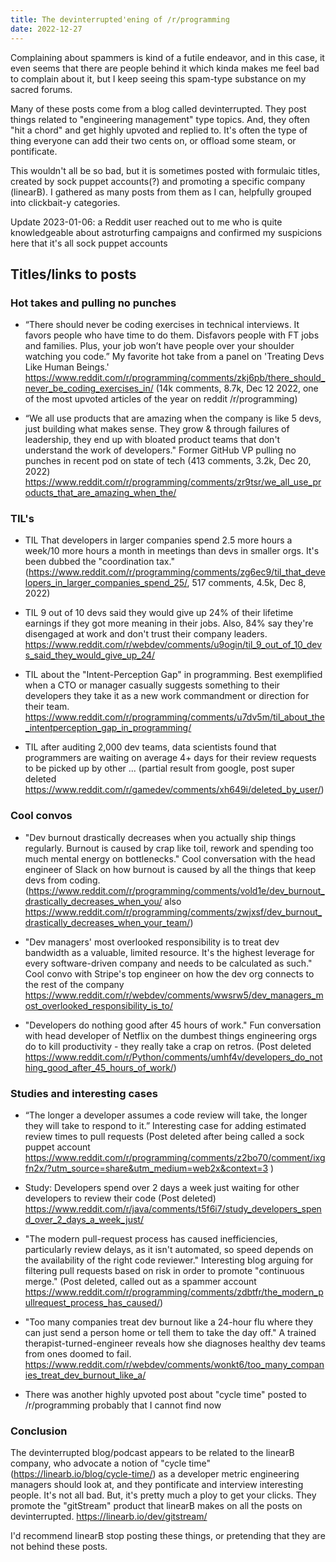```yaml
---
title: The devinterrupted'ening of /r/programming
date: 2022-12-27
---
```


Complaining about spammers is kind of a futile endeavor, and in this case, it
even seems that there are people behind it which kinda makes me feel bad to
complain about it, but I keep seeing this spam-type substance on my sacred
forums.

Many of these posts come from a blog called devinterrupted. They post things
related to "engineering management" type topics. And, they often "hit a chord"
and get highly upvoted and replied to. It's often the type of thing everyone can
add their two cents on, or offload some steam, or pontificate.

This wouldn't all be so bad, but it is sometimes posted with formulaic titles,
created by sock puppet accounts(?) and promoting a specific company (linearB). I
gathered as many posts from them as I can, helpfully grouped into clickbait-y
categories.

Update 2023-01-06: a Reddit user reached out to me who is quite knowledgeable
about astroturfing campaigns and confirmed my suspicions here that it's all sock
puppet accounts

## Titles/links to posts

### Hot takes and pulling no punches

- “There should never be coding exercises in technical interviews. It favors
  people who have time to do them. Disfavors people with FT jobs and families.
  Plus, your job won’t have people over your shoulder watching you code.” My
  favorite hot take from a panel on 'Treating Devs Like Human Beings.'
  https://www.reddit.com/r/programming/comments/zkj6pb/there_should_never_be_coding_exercises_in/
  (14k comments, 8.7k, Dec 12 2022, one of the most upvoted articles of the year
  on reddit /r/programming)

- “We all use products that are amazing when the company is like 5 devs, just
  building what makes sense. They grow & through failures of leadership, they
  end up with bloated product teams that don't understand the work of
  developers." Former GitHub VP pulling no punches in recent pod on state of
  tech (413 comments, 3.2k, Dec 20, 2022)
  https://www.reddit.com/r/programming/comments/zr9tsr/we_all_use_products_that_are_amazing_when_the/

### TIL's

- TIL That developers in larger companies spend 2.5 more hours a week/10 more
  hours a month in meetings than devs in smaller orgs. It's been dubbed the
  "coordination tax."
  (https://www.reddit.com/r/programming/comments/zg6ec9/til_that_developers_in_larger_companies_spend_25/,
  517 comments, 4.5k, Dec 8, 2022)

- TIL 9 out of 10 devs said they would give up 24% of their lifetime earnings if
  they got more meaning in their jobs. Also, 84% say they're disengaged at work
  and don't trust their company leaders.
  https://www.reddit.com/r/webdev/comments/u9ogin/til_9_out_of_10_devs_said_they_would_give_up_24/

- TIL about the "Intent-Perception Gap" in programming. Best exemplified when a
  CTO or manager casually suggests something to their developers they take it as
  a new work commandment or direction for their team.
  https://www.reddit.com/r/programming/comments/u7dv5m/til_about_the_intentperception_gap_in_programming/

- TIL after auditing 2,000 dev teams, data scientists found that programmers are
  waiting on average 4+ days for their review requests to be picked up by
  other ... (partial result from google, post super deleted
  https://www.reddit.com/r/gamedev/comments/xh649i/deleted_by_user/)

### Cool convos

- "Dev burnout drastically decreases when you actually ship things regularly.
  Burnout is caused by crap like toil, rework and spending too much mental
  energy on bottlenecks." Cool conversation with the head engineer of Slack on
  how burnout is caused by all the things that keep devs from coding.
  (https://www.reddit.com/r/programming/comments/vold1e/dev_burnout_drastically_decreases_when_you/
  also
  https://www.reddit.com/r/programming/comments/zwjxsf/dev_burnout_drastically_decreases_when_your_team/)

- "Dev managers' most overlooked responsibility is to treat dev bandwidth as a
  valuable, limited resource. It's the highest leverage for every
  software-driven company and needs to be calculated as such." Cool convo with
  Stripe's top engineer on how the dev org connects to the rest of the company
  https://www.reddit.com/r/webdev/comments/wwsrw5/dev_managers_most_overlooked_responsibility_is_to/

- "Developers do nothing good after 45 hours of work." Fun conversation with
  head developer of Netflix on the dumbest things engineering orgs do to kill
  productivity - they really take a crap on retros. (Post deleted
  https://www.reddit.com/r/Python/comments/umhf4v/developers_do_nothing_good_after_45_hours_of_work/)

### Studies and interesting cases

- “The longer a developer assumes a code review will take, the longer they will
  take to respond to it.” Interesting case for adding estimated review times to
  pull requests (Post deleted after being called a sock puppet account
  https://www.reddit.com/r/programming/comments/z2bo70/comment/ixgfn2x/?utm_source=share&utm_medium=web2x&context=3
  )

- Study: Developers spend over 2 days a week just waiting for other developers
  to review their code (Post deleted)
  https://www.reddit.com/r/java/comments/t5f6i7/study_developers_spend_over_2_days_a_week_just/

- "The modern pull-request process has caused inefficiencies, particularly
  review delays, as it isn't automated, so speed depends on the availability of
  the right code reviewer." Interesting blog arguing for filtering pull requests
  based on risk in order to promote "continuous merge." (Post deleted, called
  out as a spammer account
  https://www.reddit.com/r/programming/comments/zdbtfr/the_modern_pullrequest_process_has_caused/)

- "Too many companies treat dev burnout like a 24-hour flu where they can just
  send a person home or tell them to take the day off." A trained
  therapist-turned-engineer reveals how she diagnoses healthy dev teams from
  ones doomed to fail.
  https://www.reddit.com/r/webdev/comments/wonkt6/too_many_companies_treat_dev_burnout_like_a/

- There was another highly upvoted post about "cycle time" posted to
  /r/programming probably that I cannot find now

### Conclusion

The devinterrupted blog/podcast appears to be related to the linearB company,
who advocate a notion of "cycle time" (https://linearb.io/blog/cycle-time/) as a
developer metric engineering managers should look at, and they pontificate and
interview interesting people. It's not all bad. But, it's pretty much a ploy to
get your clicks. They promote the "gitStream" product that linearB makes on all
the posts on devinterrupted. https://linearb.io/dev/gitstream/

I'd recommend linearB stop posting these things, or pretending that they are not
behind these posts.
